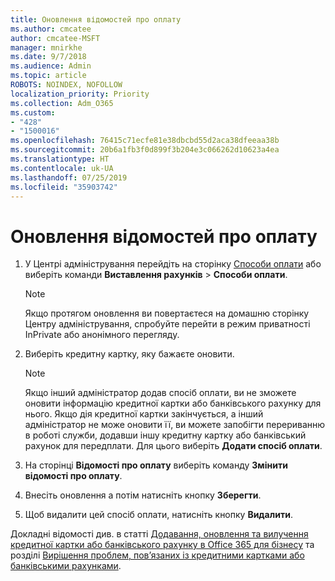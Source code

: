 ```yaml
---
title: Оновлення відомостей про оплату
ms.author: cmcatee
author: cmcatee-MSFT
manager: mnirkhe
ms.date: 9/7/2018
ms.audience: Admin
ms.topic: article
ROBOTS: NOINDEX, NOFOLLOW
localization_priority: Priority
ms.collection: Adm_O365
ms.custom:
- "428"
- "1500016"
ms.openlocfilehash: 76415c71ecfe81e38dbcbd55d2aca38dfeeaa38b
ms.sourcegitcommit: 20b6a1fb3f0d899f3b204e3c066262d10623a4ea
ms.translationtype: HT
ms.contentlocale: uk-UA
ms.lasthandoff: 07/25/2019
ms.locfileid: "35903742"
---
```

# <a name="update-payment-details"></a>Оновлення відомостей про оплату

1. У Центрі адміністрування перейдіть на сторінку [Способи оплати](https://go.microsoft.com/fwlink/p/?linkid=2018806) або виберіть команди **Виставлення рахунків** \> **Способи оплати**.

    > [!NOTE]
    > Якщо протягом оновлення ви повертаєтеся на домашню сторінку Центру адміністрування, спробуйте перейти в режим приватності InPrivate або анонімного перегляду.
  
2. Виберіть кредитну картку, яку бажаєте оновити.

    > [!NOTE]
    > Якщо інший адміністратор додав спосіб оплати, ви не зможете оновити інформацію кредитної картки або банківського рахунку для нього. Якщо дія кредитної картки закінчується, а інший адміністратор не може оновити її, ви можете запобігти перериванню в роботі служби, додавши іншу кредитну картку або банківський рахунок для передплати. Для цього виберіть **Додати спосіб оплати**.
  
3. На сторінці **Відомості про оплату** виберіть команду **Змінити відомості про оплату**.

4. Внесіть оновлення а потім натисніть кнопку **Зберегти**.

5. Щоб видалити цей спосіб оплати, натисніть кнопку **Видалити**.

Докладні відомості див. в статті [Додавання, оновлення та вилучення кредитної картки або банківського рахунку в Office 365 для бізнесу](https://support.office.com/article/30ba9c83-50d8-4020-90ed-830a5b8c8724) та розділі [Вирішення проблем, пов’язаних із кредитними картками або банківськими рахунками](https://support.office.com/article/30ba9c83-50d8-4020-90ed-830a5b8c8724).
